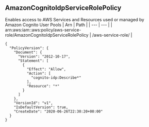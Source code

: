 
## AmazonCognitoIdpServiceRolePolicy
Enables access to AWS Services and Resources used or managed by Amazon Cognito User Pools
| Arn | Path |
| --- | --- |
| arn:aws:iam::aws:policy/aws-service-role/AmazonCognitoIdpServiceRolePolicy | /aws-service-role/ |
```
{
  "PolicyVersion": {
    "Document": {
      "Version": "2012-10-17",
      "Statement": [
        {
          "Effect": "Allow",
          "Action": [
            "cognito-idp:Describe*"
          ],
          "Resource": "*"
        }
      ]
    },
    "VersionId": "v1",
    "IsDefaultVersion": true,
    "CreateDate": "2020-06-26T22:30:20+00:00"
  }
}
```
